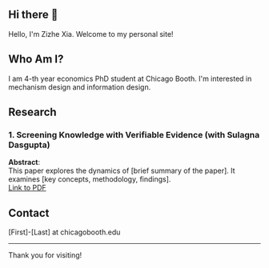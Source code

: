 ## Hi there 👋

Hello, I'm Zizhe Xia. Welcome to my personal site!

## Who Am I?

I am 4-th year economics PhD student at Chicago Booth. I'm interested in mechanism design and information design.

## Research

### 1. **Screening Knowledge with Verifiable Evidence** (with Sulagna Dasgupta) 
   **Abstract**:  
   This paper explores the dynamics of [brief summary of the paper]. It examines [key concepts, methodology, findings].  
   [Link to PDF](https://link-to-paper1.pdf)



## Contact

[First]-[Last] at chicagobooth.edu

---

Thank you for visiting!
